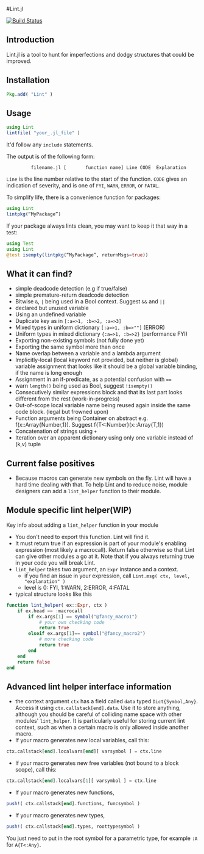 #Lint.jl

[![Build Status](https://travis-ci.org/tonyhffong/Lint.jl.svg?branch=master)](https://travis-ci.org/tonyhffong/Lint.jl)
## Introduction

Lint.jl is a tool to hunt for imperfections and dodgy structures that could be
improved.

## Installation
```julia
Pkg.add( "Lint" )
```

## Usage
```julia
using Lint
lintfile( "your_.jl_file" )
```
It'd follow any `include` statements.

The output is of the following form:
```
         filename.jl [       function name] Line CODE  Explanation
```
`Line` is the line number relative to the start of the function.
`CODE` gives an indication of severity, and is one of `FYI`, `WARN`, `ERROR`, or `FATAL`.

To simplify life, there is a convenience function for packages:
```julia
using Lint
lintpkg(“MyPackage”)
```

If your package always lints clean, you may want to keep it that way in a test:
```julia
using Test
using Lint
@test isempty(lintpkg(“MyPackage”, returnMsgs=true))
```

## What it can find?
* simple deadcode detection (e.g if true/false)
* simple premature-return deadcode detection
* Bitwise `&`, `|` being used in a Bool context. Suggest `&&` and `||`
* declared but unused variable
* Using an undefined variable
* Duplicate key as in `[:a=>1, :b=>2, :a=>3]`
* Mixed types in uniform dictionary `[:a=>1, :b=>""]` (ERROR)
* Uniform types in mixed dictionary `{:a=>1, :b=>2}` (performance FYI)
* Exporting non-existing symbols (not fully done yet)
* Exporting the same symbol more than once
* Name overlap between a variable and a lambda argument
* Implicitly-local (local keyword not provided, but neither is global)
  variable assignment that looks like it should be a global variable
  binding, if the name is long enough
* Assignment in an if-predicate, as a potential confusion with `==`
* warn `length()` being used as Bool, suggest `!isempty()`
* Consecutively similar expressions block and that its last part looks different from the rest (work-in-progress)
* Out-of-scope local variable name being reused again inside the same code block. (legal but frowned upon)
* Function arguments being Container on abstract e.g. f(x::Array{Number,1}). Suggest f{T<:Number}(x::Array{T,1})
* Concatenation of strings using `+`
* Iteration over an apparent dictionary using only one variable instead of (k,v) tuple

## Current false positives
* Because macros can generate new symbols on the fly. Lint will have a hard time dealing
with that. To help Lint and to reduce noise, module designers can add a
`lint_helper` function to their module.

## Module specific lint helper(WIP)
Key info about adding a `lint_helper` function in your module
* You don't need to export this function. Lint will find it.
* It must return true if an expression is part of your module's
  enabling expression (most likely a macrocall). Return false otherwise
  so that Lint can give other modules a go at it. Note that
  if you always returning true in your code you will break Lint.
* `lint_helper` takes two argument, an `Expr` instance and a context.
  - if you find an issue in your expression, call `Lint.msg( ctx, level, "explanation" )`
  - level is 0: FYI, 1:WARN, 2:ERROR, 4:FATAL
* typical structure looks like this
```julia
function lint_helper( ex::Expr, ctx )
    if ex.head == :macrocall
        if ex.args[1] == symbol("@fancy_macro1")
            # your own checking code
            return true
        elseif ex.args[1]== symbol("@fancy_macro2")
            # more checking code
            return true
        end
    end
    return false
end
```

## Advanced lint helper interface information
* the context argument `ctx` has a field called `data` typed `Dict{Symbol,Any}`.
 Access it using `ctx.callstack[end].data`.
 Use it to store anything, although you should be careful of colliding
 name space with other modules' `lint_helper`. It is particularly useful
 for storing current lint context, such as when a certain macro is only allowed
 inside another macro.
* If your macro generates new local variables, call this:
```julia
ctx.callstack[end].localvars[end][ varsymbol ] = ctx.line
```
* If your macro generates new free variables (not bound to a block scope), call this:
```julia
ctx.callstack[end].localvars[1][ varsymbol ] = ctx.line
```
* If your macro generates new functions,
```julia
push!( ctx.callstack[end].functions, funcsymbol )
```
* If your macro generates new types,
```julia
push!( ctx.callstack[end].types, roottypesymbol )
```
You just need to put in the root symbol for a parametric type, for example
`:A` for `A{T<:Any}`.
